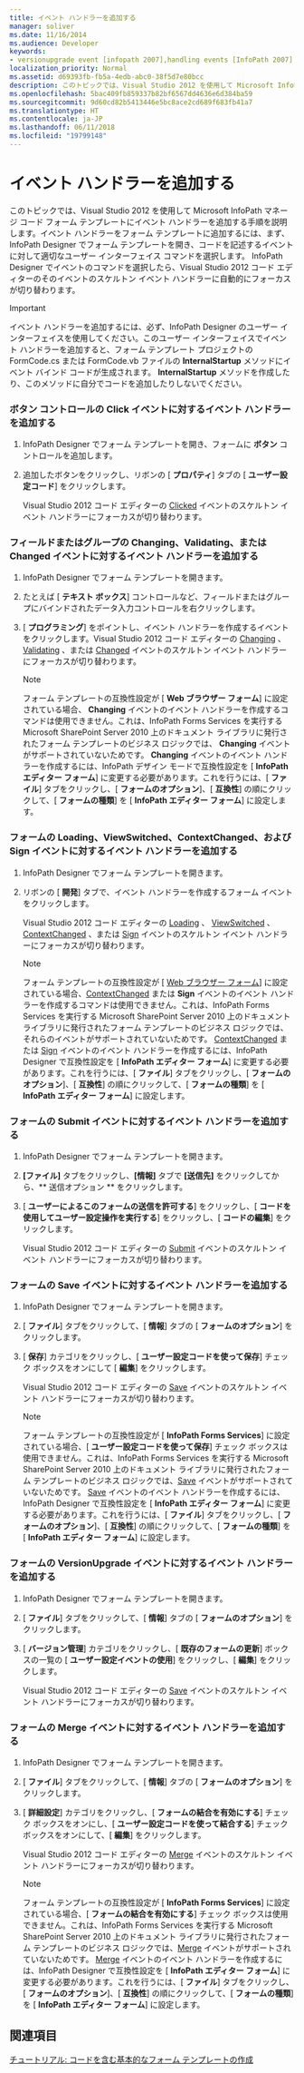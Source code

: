 ```yaml
---
title: イベント ハンドラーを追加する
manager: soliver
ms.date: 11/16/2014
ms.audience: Developer
keywords:
- versionupgrade event [infopath 2007],handling events [InfoPath 2007],Changing event [InfoPath 2007],InfoPath 2007, adding event handlers,Changed event [InfoPath 2007],ContextChanged event [InfoPath 2007],Click event [InfoPath 2007],events [InfoPath 2007], adding event handlers,Sign event [InfoPath 2007],ViewSwitched event [InfoPath 2007],event handling [InfoPath 2007],Merge event [InfoPath 2007],Validating event [InfoPath 2007],Submit event [InfoPath 2007],Save event [InfoPath 2007],Loading event [InfoPath 2007]
localization_priority: Normal
ms.assetid: d69393fb-fb5a-4edb-abc0-38f5d7e80bcc
description: このトピックでは、Visual Studio 2012 を使用して Microsoft InfoPath マネージ コード フォーム テンプレートにイベント ハンドラーを追加する手順を説明します。イベント ハンドラーをフォーム テンプレートに追加するには、まず、InfoPath Designer でフォーム テンプレートを開き、コードを記述するイベントに対して適切なユーザー インターフェイス コマンドを選択します。 InfoPath Designer でイベントのコマンドを選択したら、Visual Studio 2012 コード エディターのそのイベントのスケルトン イベント ハンドラーに自動的にフォーカスが切り替わります。
ms.openlocfilehash: 5bac409fb859337b82bf6567dd4636e6d384ba59
ms.sourcegitcommit: 9d60cd82b5413446e5bc8ace2cd689f683fb41a7
ms.translationtype: HT
ms.contentlocale: ja-JP
ms.lasthandoff: 06/11/2018
ms.locfileid: "19799148"
---
```

# <a name="add-an-event-handler"></a>イベント ハンドラーを追加する

このトピックでは、Visual Studio 2012 を使用して Microsoft InfoPath マネージ コード フォーム テンプレートにイベント ハンドラーを追加する手順を説明します。イベント ハンドラーをフォーム テンプレートに追加するには、まず、InfoPath Designer でフォーム テンプレートを開き、コードを記述するイベントに対して適切なユーザー インターフェイス コマンドを選択します。 InfoPath Designer でイベントのコマンドを選択したら、Visual Studio 2012 コード エディターのそのイベントのスケルトン イベント ハンドラーに自動的にフォーカスが切り替わります。
  
> [!IMPORTANT]
> イベント ハンドラーを追加するには、必ず、InfoPath Designer のユーザー インターフェイスを使用してください。このユーザー インターフェイスでイベント ハンドラーを追加すると、フォーム テンプレート プロジェクトの FormCode.cs または FormCode.vb ファイルの **InternalStartup** メソッドにイベント バインド コードが生成されます。 **InternalStartup** メソッドを作成したり、このメソッドに自分でコードを追加したりしないでください。 
  
### <a name="add-an-event-handler-for-the-click-event-of-a-button-control"></a>ボタン コントロールの Click イベントに対するイベント ハンドラーを追加する

1. InfoPath Designer でフォーム テンプレートを開き、フォームに **ボタン** コントロールを追加します。 
    
2. 追加したボタンをクリックし、リボンの [ **プロパティ**] タブの [ **ユーザー設定コード**] をクリックします。
    
    Visual Studio 2012 コード エディターの [Clicked](https://msdn.microsoft.com/library/Microsoft.Office.InfoPath.ButtonEvent.Clicked.aspx) イベントのスケルトン イベント ハンドラーにフォーカスが切り替わります。 
    
### <a name="add-an-event-handler-for-the-changing-validating-or-changed-event-of-a-field-or-group"></a>フィールドまたはグループの Changing、Validating、または Changed イベントに対するイベント ハンドラーを追加する

1. InfoPath Designer でフォーム テンプレートを開きます。
    
2. たとえば [ **テキスト ボックス**] コントロールなど、フィールドまたはグループにバインドされたデータ入力コントロールを右クリックします。 
    
3. [ **プログラミング**] をポイントし、イベント ハンドラーを作成するイベントをクリックします。Visual Studio 2012 コード エディターの [Changing](https://msdn.microsoft.com/library/Microsoft.Office.InfoPath.XmlEvent.Changing.aspx) 、 [Validating](https://msdn.microsoft.com/library/Microsoft.Office.InfoPath.XmlEvent.Validating.aspx) 、または [Changed](https://msdn.microsoft.com/library/Microsoft.Office.InfoPath.XmlEvent.Changed.aspx) イベントのスケルトン イベント ハンドラーにフォーカスが切り替わります。 
    
    > [!NOTE]
    > フォーム テンプレートの互換性設定が [ **Web ブラウザー フォーム**] に設定されている場合、 **Changing** イベントのイベント ハンドラーを作成するコマンドは使用できません。これは、InfoPath Forms Services を実行する Microsoft SharePoint Server 2010 上のドキュメント ライブラリに発行されたフォーム テンプレートのビジネス ロジックでは、 **Changing** イベントがサポートされていないためです。 **Changing** イベントのイベント ハンドラーを作成するには、InfoPath デザイン モードで互換性設定を [ **InfoPath エディター フォーム**] に変更する必要があります。これを行うには、[ **ファイル**] タブをクリックし、[ **フォームのオプション**]、[ **互換性**] の順にクリックして、[ **フォームの種類**] を [ **InfoPath エディター フォーム**] に設定します。 
  
### <a name="add-an-event-handler-for-the-loading-viewswitched-contextchanged-and-sign-events-of-a-form"></a>フォームの Loading、ViewSwitched、ContextChanged、および Sign イベントに対するイベント ハンドラーを追加する

1. InfoPath Designer でフォーム テンプレートを開きます。
    
2. リボンの [ **開発**] タブで、イベント ハンドラーを作成するフォーム イベントをクリックします。 
    
    Visual Studio 2012 コード エディターの [Loading](https://msdn.microsoft.com/library/Microsoft.Office.InfoPath.FormEvents.Loading.aspx) 、 [ViewSwitched](https://msdn.microsoft.com/library/Microsoft.Office.InfoPath.FormEvents.ViewSwitched.aspx) 、 [ContextChanged](https://msdn.microsoft.com/library/Microsoft.Office.InfoPath.FormEvents.ContextChanged.aspx) 、または [Sign](https://msdn.microsoft.com/library/Microsoft.Office.InfoPath.FormEvents.Sign.aspx) イベントのスケルトン イベント ハンドラーにフォーカスが切り替わります。 
    
    > [!NOTE]
    > フォーム テンプレートの互換性設定が [ [Web ブラウザー フォーム](https://msdn.microsoft.com/library/Microsoft.Office.InfoPath.FormEvents.ContextChanged.aspx)] に設定されている場合、[ContextChanged](https://msdn.microsoft.com/library/Microsoft.Office.InfoPath.FormEvents.Sign.aspx) または **Sign** イベントのイベント ハンドラーを作成するコマンドは使用できません。これは、InfoPath Forms Services を実行する Microsoft SharePoint Server 2010 上のドキュメント ライブラリに発行されたフォーム テンプレートのビジネス ロジックでは、それらのイベントがサポートされていないためです。 [ContextChanged](https://msdn.microsoft.com/library/Microsoft.Office.InfoPath.FormEvents.ContextChanged.aspx) または [Sign](https://msdn.microsoft.com/library/Microsoft.Office.InfoPath.FormEvents.Sign.aspx) イベントのイベント ハンドラーを作成するには、InfoPath Designer で互換性設定を [ **InfoPath エディター フォーム**] に変更する必要があります。これを行うには、[ **ファイル**] タブをクリックし、[ **フォームのオプション**]、[ **互換性**] の順にクリックして、[ **フォームの種類**] を [ **InfoPath エディター フォーム**] に設定します。 
  
### <a name="add-an-event-handler-for-the-submit-event-of-a-form"></a>フォームの Submit イベントに対するイベント ハンドラーを追加する

1. InfoPath Designer でフォーム テンプレートを開きます。
    
2. **[ファイル]** タブをクリックし、**[情報]** タブで **[送信先]** をクリックしてから、** 送信オプション ** をクリックします。
    
3. [ **ユーザーによるこのフォームの送信を許可する**] をクリックし、[ **コードを使用してユーザー設定操作を実行する**] をクリックし、[ **コードの編集**] をクリックします。
    
    Visual Studio 2012 コード エディターの [Submit](https://msdn.microsoft.com/library/Microsoft.Office.InfoPath.FormEvents.Submit.aspx) イベントのスケルトン イベント ハンドラーにフォーカスが切り替わります。 
    
### <a name="add-an-event-handler-for-the-save-event-of-a-form"></a>フォームの Save イベントに対するイベント ハンドラーを追加する

1. InfoPath Designer でフォーム テンプレートを開きます。
    
2. [ **ファイル**] タブをクリックして、[ **情報**] タブの [ **フォームのオプション**] をクリックします。 
    
3. [ **保存**] カテゴリをクリックし、[ **ユーザー設定コードを使って保存**] チェック ボックスをオンにして [ **編集**] をクリックします。
    
    Visual Studio 2012 コード エディターの [Save](https://msdn.microsoft.com/library/Microsoft.Office.InfoPath.FormEvents.Save.aspx) イベントのスケルトン イベント ハンドラーにフォーカスが切り替わります。 
    
    > [!NOTE]
    > フォーム テンプレートの互換性設定が [ **InfoPath Forms Services**] に設定されている場合、[ **ユーザー設定コードを使って保存**] チェック ボックスは使用できません。これは、InfoPath Forms Services を実行する Microsoft SharePoint Server 2010 上のドキュメント ライブラリに発行されたフォーム テンプレートのビジネス ロジックでは、[Save](https://msdn.microsoft.com/library/Microsoft.Office.InfoPath.FormEvents.Save.aspx) イベントがサポートされていないためです。 [Save](https://msdn.microsoft.com/library/Microsoft.Office.InfoPath.FormEvents.Save.aspx) イベントのイベント ハンドラーを作成するには、InfoPath Designer で互換性設定を [ **InfoPath エディター フォーム**] に変更する必要があります。これを行うには、[ **ファイル**] タブをクリックし、[ **フォームのオプション**]、[ **互換性**] の順にクリックして、[ **フォームの種類**] を [ **InfoPath エディター フォーム**] に設定します。 
  
### <a name="add-an-event-handler-for-the-versionupgrade-event-of-a-form"></a>フォームの VersionUpgrade イベントに対するイベント ハンドラーを追加する

1. InfoPath Designer でフォーム テンプレートを開きます。
    
2. [ **ファイル**] タブをクリックして、[ **情報**] タブの [ **フォームのオプション**] をクリックします。 
    
3. [ **バージョン管理**] カテゴリをクリックし、[ **既存のフォームの更新**] ボックスの一覧の [ **ユーザー設定イベントの使用**] をクリックし、[ **編集**] をクリックします。
    
    Visual Studio 2012 コード エディターの [Save](https://msdn.microsoft.com/library/Microsoft.Office.InfoPath.FormEvents.Save.aspx) イベントのスケルトン イベント ハンドラーにフォーカスが切り替わります。 
    
### <a name="add-an-event-handler-for-the-merge-event-of-a-form"></a>フォームの Merge イベントに対するイベント ハンドラーを追加する

1. InfoPath Designer でフォーム テンプレートを開きます。
    
2. [ **ファイル**] タブをクリックして、[ **情報**] タブの [ **フォームのオプション**] をクリックします。 
    
3. [ **詳細設定**] カテゴリをクリックし、[ **フォームの結合を有効にする**] チェック ボックスをオンにし、[ **ユーザー設定コードを使って結合する**] チェック ボックスをオンにして、[ **編集**] をクリックします。
    
    Visual Studio 2012 コード エディターの [Merge](https://msdn.microsoft.com/library/Microsoft.Office.InfoPath.FormEvents.Merge.aspx) イベントのスケルトン イベント ハンドラーにフォーカスが切り替わります。 
    
    > [!NOTE]
    > フォーム テンプレートの互換性設定が [ **InfoPath Forms Services**] に設定されている場合、[ **フォームの結合を有効にする**] チェック ボックスは使用できません。これは、InfoPath Forms Services を実行する Microsoft SharePoint Server 2010 上のドキュメント ライブラリに発行されたフォーム テンプレートのビジネス ロジックでは、[Merge](https://msdn.microsoft.com/library/Microsoft.Office.InfoPath.FormEvents.Merge.aspx) イベントがサポートされていないためです。 [Merge](https://msdn.microsoft.com/library/Microsoft.Office.InfoPath.FormEvents.Merge.aspx) イベントのイベント ハンドラーを作成するには、InfoPath Designer で互換性設定を [ **InfoPath エディター フォーム**] に変更する必要があります。これを行うには、[ **ファイル**] タブをクリックし、[ **フォームのオプション**]、[ **互換性**] の順にクリックして、[ **フォームの種類**] を [ **InfoPath エディター フォーム**] に設定します。 
  
## <a name="see-also"></a>関連項目



[チュートリアル: コードを含む基本的なフォーム テンプレートの作成](walkthrough-creating-a-basic-form-template-with-code.md)

